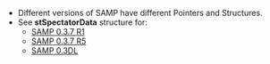 * Different versions of SAMP have different Pointers and Structures.
* See **stSpectatorData** structure for:
    * [SAMP 0.3.7 R1](https://github.com/BlastHackNet/mod_sa/blob/master/src/samp.h#L523)
    * [SAMP 0.3.7 R5](https://github.com/BlastHackNet/mod_sa/blob/samp-037r5/src/samp.h#L530)
    * [SAMP 0.3DL](https://github.com/BlastHackNet/mod_sa/blob/samp-03dl/src/samp.h#L529)